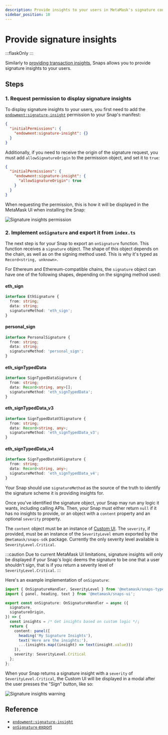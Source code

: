 ```yaml
---
description: Provide insights to your users in MetaMask's signature confirmation flow.
sidebar_position: 10
---
```


# Provide signature insights

:::flaskOnly
:::


Similarly to [providing transaction insights](../tutorials/transaction-insights.md), Snaps allows you to provide signature insights to your users.

## Steps

### 1. Request permission to display signature insights

To display signature insights to your users, you first need to add the [`endowment:signature-insight`](../reference/permissions.md#endowmentsignature-insight) permission to your Snap's manifest:

```json title="snap.manifest.json"
{
  "initialPermissions": {
    "endowment:signature-insight": {}
  }
}
```

Additionally, if you need to receive the origin of the signature request, you must add `allowSignatureOrigin` to the permission object, and set it to `true`:

```json title="snap.manifest.json"
{
  "initialPermissions": {
    "endowment:signature-insight": {
      "allowSignatureOrigin": true
    }
  }
}
```

When requesting the permission, this is how it will be displayed in the MetaMask UI when installing the Snap:

![Signature insights permission](../assets/signature-insights-permission.png)

### 2. Implement `onSignature` and export it from `index.ts`

The next step is for your Snap to export an `onSignature` function. This function receives a `signature` object. The shape of this object depends on the chain, as well as on the signing method used. This is why it's typed as `Record<string, unknown>`.

For Ethereum and Ethereum-compatible chains, the `signature` object can have one of the following shapes, depending on the signging method used:

#### eth_sign

```typescript
interface EthSignature {
  from: string;
  data: string;
  signatureMethod: 'eth_sign';
}
```

#### personal_sign

```typescript
interface PersonalSignature {
  from: string;
  data: string;
  signatureMethod: 'personal_sign';
}
```

#### eth_signTypedData

```typescript
interface SignTypedDataSignature {
  from: string;
  data: Record<string, any>[];
  signatureMethod: 'eth_signTypedData';
}
```

#### eth_signTypedData_v3

```typescript
interface SignTypedDataV3Signature {
  from: string;
  data: Record<string, any>;
  signatureMethod: 'eth_signTypedData_v3';
}
```

#### eth_signTypedData_v4

```typescript
interface SignTypedDataV4Signature {
  from: string;
  data: Record<string, any>;
  signatureMethod: 'eth_signTypedData_v4';
}
```

Your Snap should use `signatureMethod` as the source of the truth to identify the signature scheme it is providing insights for.

Once you've identified the signature object, your Snap may run any logic it wants, including calling APIs. Then, your Snap must either return `null` if it has no insights to provide, or an object with a `content` property and an optional `severity` property.

The `content` object must be an instance of [Custom UI](./use-custom-ui.md). The `severity`, if provided, must be an instance of the `SeverityLevel` enum exported by the `@metamask/snaps-sdk` package. Currently the only severity level available is `SeverityLevel.Critical`.

:::caution
Due to current MetaMask UI limitations, signature insights will only be displayed if your Snap's logic deems the signature to be one that a user shouldn't sign, that is if you return a severity level of `SeverityLevel.Critical`.
:::

Here's an example implementation of `onSignature`:

```typescript
import { OnSignatureHandler, SeverityLevel } from '@metamask/snaps-types';
import { panel, heading, text } from '@metamask/snaps-ui';

export const onSignature: OnSignatureHandler = async ({
  signature,
  signatureOrigin,
}) => {
  const insights = /* Get insights based on custom logic */;
  return {
    content: panel([
      heading('My Signature Insights'),
      text('Here are the insights:'),
      ...(insights.map((insight) => text(insight.value)))
    ]),
    severity: SeverityLevel.Critical
  };
};
```

When your Snap returns a signature insight with a `severity` of `SeverityLevel.Critical`, the Custom UI will be displayed in a modal after the user presses the "Sign" button, like so:

![Signature insights warning](../assets/signature-insights-warning.png)

## Reference

- [`endowment:signature-insight`](../reference/permissions.md#endowmentsignature-insight)
- [`onSignature` export](../reference/exports.md#onsignature)